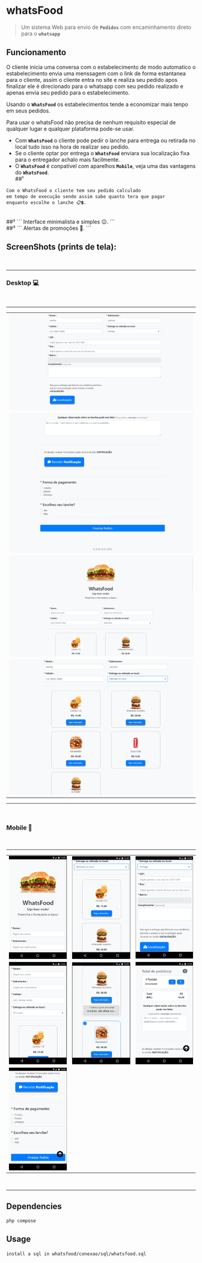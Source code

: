 # whatsFood

> Um sistema Web para envio de <b>`Pedidos`</b> com encaminhamento direto para o  <b>`whatsapp`</b> 

## Funcionamento

O cliente inicia uma conversa com o estabelecimento de modo automatico o estabelecimento envia uma menssagem com o link de forma estantanea para o cliente, assim o cliente entra no site e realiza seu pedido apos finalizar ele é direcionado para o whatsapp com seu pedido realizado e apenas envia seu pedido para o estabelecimento.

Usando o <b>`WhatsFood`</b> os estabelecimentos tende a economizar mais tenpo em seus pedidos.

Para usar o whatsFood não precisa de nenhum requisito especial de qualquer lugar e qualquer plataforma pode-se usar.

- Com  <b>`WhatsFood`</b> o cliente pode pedir o lanche para entrega ou retirada no local tudo isso na hora de realizar seu pedido.
- Se o cliente optar por entrega o <b>`WhatsFood`</b> enviara sua localização fixa para o entregador achalo mais facilmente.
- O <b>`WhatsFood`</b> é conpativel com aparelhos <b>`Mobile`</b>, veja uma das vantagens do <b>`WhatsFood`</b>.
    </br>
##¹
```
Com o WhatsFood o cliente tem seu pedido calculado 
em tempo de execução sendo assim sabe quanto tera que pagar 
enquanto escolhe o lanche 📋💲.
```
    
</br>
##²
```
Interface minimalista e simples 😉.
```
</br>
##³
```
Alertas de promoções 🔔.
```
</br>
    
## ScreenShots (prints de tela):
</br>
<hr>
<h3><b>Desktop</b> 💻</h3>
</br>
<hr>
<table>
 <tr>
    <td>
      <img src="printstela/webDesktopEndereco.PNG">
    </td>
 </tr>
 <tr>
    <td>
      <img src="printstela/webDesktopFim.PNG">
    </td>
 </tr>
 <tr>
    <td>
      <img src="printstela/webDesktopInicio.PNG">
    </td> 
 </tr>
 <tr>
      <td>
      <img src="printstela/webDesktopRetirada.PNG">
    </td>
 </tr>
</table>
<hr> 
</br> 
 <h3><b>Mobile</b> 📲</h3>
</br>
<hr>
<table>
 <tr>
      <td>
      <img src="printstela/webMobileInicio.PNG">
      </td>
      <td>
      <img src="printstela/webMobileRetirada.PNG">
      </td>
      <td>
      <img src="printstela/webMobileEntrega.PNG">
      </td>
 </tr>
 <tr>
      <td>
      <img src="printstela/webMobileMeio.PNG">
      </td>
      <td>
      <img src="printstela/webMobilePedido.PNG">
      </td>
      <td>
      <img src="printstela/webMobileTotal.PNG">
      </td>
 </tr>
 <tr>
      <td>
      <img src="printstela/webMobileFim.PNG">
      </td>
 </tr>
</table>

</br>
<hr>

## Dependencies

```
php compose
```

## Usage

```
install a sql in whatsfood/conexao/sql/whatsfood.sql
```
